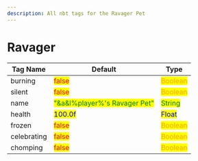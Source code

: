 ```yaml
---
description: All nbt tags for the Ravager Pet
---
```



# Ravager

| Tag Name     | Default                                                            | Type                                         |
| ------------ | ------------------------------------------------------------------ | -------------------------------------------- |
| burning | <mark style="color:red;">false</mark> | <mark style="color:orange;">Boolean</mark> |
| silent | <mark style="color:red;">false</mark> | <mark style="color:orange;">Boolean</mark> |
| name | <mark style="color:green;">"&a&l%player%'s Ravager Pet"</mark> | <mark style="color:green;">String</mark> |
| health | <mark style="color:blue;">100.0f</mark> | <mark style="color:blue;">Float</mark> |
| frozen | <mark style="color:red;">false</mark> | <mark style="color:orange;">Boolean</mark> |
| celebrating | <mark style="color:red;">false</mark> | <mark style="color:orange;">Boolean</mark> |
| chomping | <mark style="color:red;">false</mark> | <mark style="color:orange;">Boolean</mark> |
